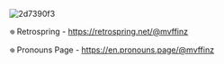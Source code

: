 ![2d7390f3](https://github.com/user-attachments/assets/f8800a2e-6c4c-4ab8-abe1-bd1caf9627e3)

𖦹 Retrospring - https://retrospring.net/@mvffinz

𖦹 Pronouns Page - https://en.pronouns.page/@mvffinz

